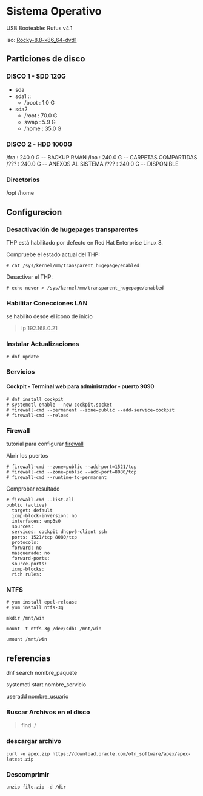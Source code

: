 # Sistema Operativo 

USB Booteable: Rufus v4.1

iso: [Rocky-8.8-x86_64-dvd1]

## Particiones de disco
### DISCO 1 - SDD 120G 
-  sda
  - sda1 :: 
    - /boot :  1.0 G
  - sda2
    - /root : 70.0 G
    - swap  :  5.9 G
    - /home : 35.0 G

### DISCO 2 - HDD 1000G
/fra : 240.0 G  -- BACKUP RMAN
/loa : 240.0 G  -- CARPETAS COMPARTIDAS
/??? : 240.0 G  -- ANEXOS AL SISTEMA
/??? : 240.0 G  -- DISPONIBLE

### Directorios
/opt
/home

## Configuracion
### Desactivación de hugepages transparentes
THP está habilitado por defecto en Red Hat Enterprise Linux 8. 

Compruebe el estado actual del THP:
```
# cat /sys/kernel/mm/transparent_hugepage/enabled
```
Desactivar el THP:
```
# echo never > /sys/kernel/mm/transparent_hugepage/enabled
```

### Habilitar Conecciones LAN
se habilito desde el icono de inicio
> ip 192.168.0.21


### Instalar Actualizaciones 
```
# dnf update
```

### Servicios 
#### Cockpit - Terminal web para administrador - puerto 9090
``` 
# dnf install cockpit
# systemctl enable --now cockpit.socket
# firewall-cmd --permanent --zone=public --add-service=cockpit
# firewall-cmd --reload
```
### Firewall
tutorial para configurar [firewall]

Abrir los puertos
```
# firewall-cmd --zone=public --add-port=1521/tcp
# firewall-cmd --zone=public --add-port=8080/tcp
# firewall-cmd --runtime-to-permanent
```
Comprobar resultado
```
# firewall-cmd --list-all
public (active)
  target: default
  icmp-block-inversion: no
  interfaces: enp3s0
  sources:
  services: cockpit dhcpv6-client ssh
  ports: 1521/tcp 8080/tcp
  protocols:
  forward: no
  masquerade: no
  forward-ports:
  source-ports:
  icmp-blocks:
  rich rules:
```

### NTFS
```
# yum install epel-release
# yum install ntfs-3g

mkdir /mnt/win

mount -t ntfs-3g /dev/sdb1 /mnt/win

umount /mnt/win
```




## referencias

dnf search nombre_paquete

systemctl start nombre_servicio

useradd nombre_usuario

### Buscar Archivos en el disco
> find ./ 

### descargar archivo
```
curl -o apex.zip https://download.oracle.com/otn_software/apex/apex-latest.zip
```

### Descomprimir
```
unzip file.zip -d /dir
```
[Rocky-8.8-x86_64-dvd1]: https://docs.rockylinux.org/guides/8_6_installation/
[Firewall]: https://www.digitalocean.com/community/tutorials/how-to-set-up-a-firewall-using-firewalld-on-centos